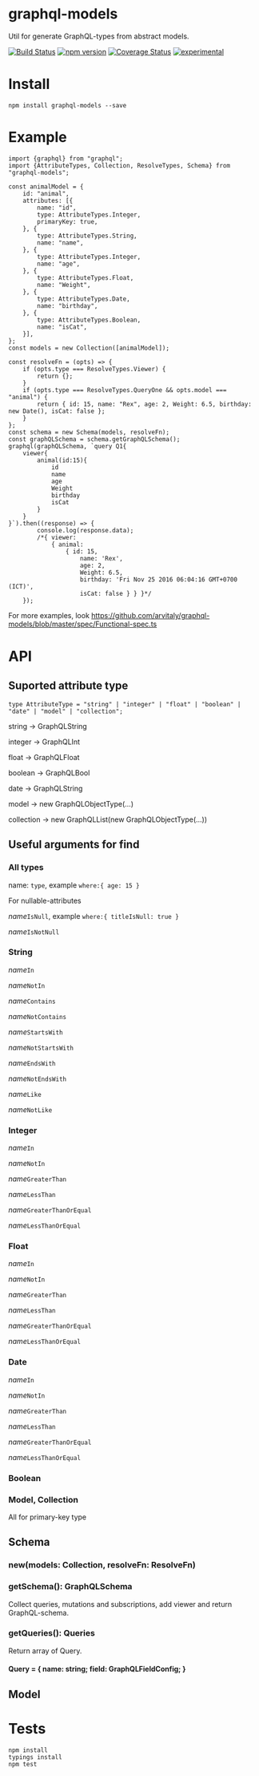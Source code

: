 # graphql-models
Util for generate GraphQL-types from abstract models.

[![Build Status](https://travis-ci.org/arvitaly/graphql-models.svg?branch=master)](https://travis-ci.org/arvitaly/graphql-models)
[![npm version](https://badge.fury.io/js/graphql-models.svg)](https://badge.fury.io/js/graphql-models)
[![Coverage Status](https://coveralls.io/repos/github/arvitaly/graphql-models/badge.svg?branch=master)](https://coveralls.io/github/arvitaly/graphql-models?branch=master)
[![experimental](http://badges.github.io/stability-badges/dist/experimental.svg)](http://github.com/badges/stability-badges)

# Install

    npm install graphql-models --save

# Example

    import {graphql} from "graphql";
    import {AttributeTypes, Collection, ResolveTypes, Schema} from "graphql-models";
    
    const animalModel = {
        id: "animal",
        attributes: [{
            name: "id",
            type: AttributeTypes.Integer,
            primaryKey: true,
        }, {
            type: AttributeTypes.String,
            name: "name",
        }, {
            type: AttributeTypes.Integer,
            name: "age",
        }, {
            type: AttributeTypes.Float,
            name: "Weight",
        }, {
            type: AttributeTypes.Date,
            name: "birthday",
        }, {
            type: AttributeTypes.Boolean,
            name: "isCat",
        }],
    };
    const models = new Collection([animalModel]);

    const resolveFn = (opts) => {
        if (opts.type === ResolveTypes.Viewer) {
            return {};
        }
        if (opts.type === ResolveTypes.QueryOne && opts.model === "animal") {
            return { id: 15, name: "Rex", age: 2, Weight: 6.5, birthday: new Date(), isCat: false };
        }
    };
    const schema = new Schema(models, resolveFn);
    const graphQLSchema = schema.getGraphQLSchema();
    graphql(graphQLSchema, `query Q1{
        viewer{
            animal(id:15){
                id
                name
                age
                Weight
                birthday
                isCat
            }
        }
    }`).then((response) => {
            console.log(response.data);
            /*{ viewer:
                { animal:
                    { id: 15,
                        name: 'Rex',
                        age: 2,
                        Weight: 6.5,
                        birthday: 'Fri Nov 25 2016 06:04:16 GMT+0700 (ICT)',
                        isCat: false } } }*/
        });


For more examples, look https://github.com/arvitaly/graphql-models/blob/master/spec/Functional-spec.ts

# API

## Suported attribute type

    type AttributeType = "string" | "integer" | "float" | "boolean" | "date" | "model" | "collection";

string -> GraphQLString

integer -> GraphQLInt

float -> GraphQLFloat

boolean -> GraphQLBool

date -> GraphQLString

model -> new GraphQLObjectType(...)

collection -> new GraphQLList(new GraphQLObjectType(...))

## Useful arguments for find

### All types

name: `type`, example `where:{ age: 15 }`

For nullable-attributes

_name_`IsNull`, example `where:{ titleIsNull: true }`

_name_`IsNotNull`

### String

_name_`In`

_name_`NotIn`

_name_`Contains`

_name_`NotContains`

_name_`StartsWith`

_name_`NotStartsWith`

_name_`EndsWith`

_name_`NotEndsWith`

_name_`Like`

_name_`NotLike`

### Integer

_name_`In`

_name_`NotIn`

_name_`GreaterThan`

_name_`LessThan`

_name_`GreaterThanOrEqual`

_name_`LessThanOrEqual`

### Float

_name_`In`

_name_`NotIn`

_name_`GreaterThan`

_name_`LessThan`

_name_`GreaterThanOrEqual`

_name_`LessThanOrEqual`

### Date

_name_`In`

_name_`NotIn`

_name_`GreaterThan`

_name_`LessThan`

_name_`GreaterThanOrEqual`

_name_`LessThanOrEqual`

### Boolean   

### Model, Collection

All for primary-key type

## Schema

### new(models: Collection, resolveFn: ResolveFn)

### getSchema(): GraphQLSchema

Collect queries, mutations and subscriptions, add viewer and return GraphQL-schema.

### getQueries(): Queries

Return array of Query.

#### Query = { name: string; field: GraphQLFieldConfig; }

## Model

# Tests

    npm install
    typings install
    npm test